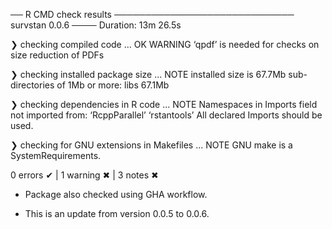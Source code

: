 
── R CMD check results ───────────────────────────── survstan 0.0.6 ────
Duration: 13m 26.5s

❯ checking compiled code ... OK
   WARNING
  ‘qpdf’ is needed for checks on size reduction of PDFs

❯ checking installed package size ... NOTE
    installed size is 67.7Mb
    sub-directories of 1Mb or more:
      libs  67.1Mb

❯ checking dependencies in R code ... NOTE
  Namespaces in Imports field not imported from:
    ‘RcppParallel’ ‘rstantools’
    All declared Imports should be used.

❯ checking for GNU extensions in Makefiles ... NOTE
  GNU make is a SystemRequirements.

0 errors ✔ | 1 warning ✖ | 3 notes ✖


* Package also checked using GHA workflow.

* This is an update from version 0.0.5 to 0.0.6.
